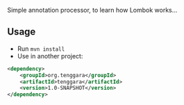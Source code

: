 Simple annotation processor, to learn how Lombok works...

## Usage

- Run `mvn install`
- Use in another project:
```xml
<dependency>
    <groupId>org.tenggara</groupId>
    <artifactId>tenggara</artifactId>
    <version>1.0-SNAPSHOT</version>
</dependency>
```

